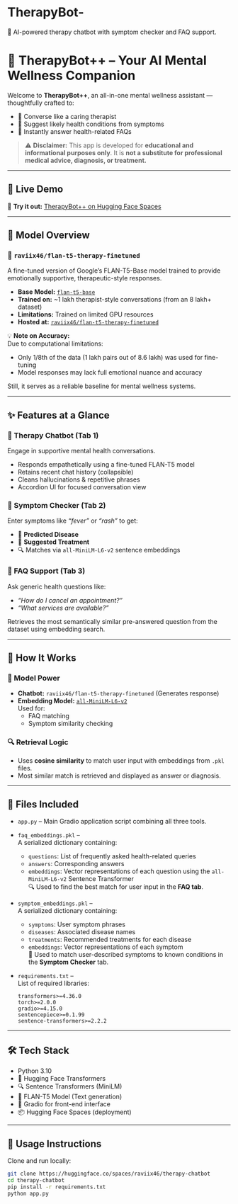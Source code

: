 # TherapyBot-
💬 AI-powered therapy chatbot with symptom checker and FAQ support.


# 🧠 TherapyBot++ – Your AI Mental Wellness Companion

Welcome to **TherapyBot++**, an all-in-one mental wellness assistant — thoughtfully crafted to:

- 💬 Converse like a caring therapist  
- 🧬 Suggest likely health conditions from symptoms  
- 📘 Instantly answer health-related FAQs  

> ⚠️ **Disclaimer:** This app is developed for **educational and informational purposes only**. It is **not a substitute for professional medical advice, diagnosis, or treatment.**

---

## 🚀 Live Demo

🔗 **Try it out:** [TherapyBot++ on Hugging Face Spaces](https://huggingface.co/spaces/raviix46/therapy-chatbot)

---

## 🧠 Model Overview

### 🔹 `raviix46/flan-t5-therapy-finetuned`
A fine-tuned version of Google’s FLAN-T5-Base model trained to provide emotionally supportive, therapeutic-style responses.

- **Base Model:** [`flan-t5-base`](https://huggingface.co/google/flan-t5-base)  
- **Trained on:** ~1 lakh therapist-style conversations (from an 8 lakh+ dataset)  
- **Limitations:** Trained on limited GPU resources  
- **Hosted at:** [`raviix46/flan-t5-therapy-finetuned`](https://huggingface.co/raviix46/flan-t5-therapy-finetuned)

💡 **Note on Accuracy:**  
Due to computational limitations:
- Only 1/8th of the data (1 lakh pairs out of 8.6 lakh) was used for fine-tuning
- Model responses may lack full emotional nuance and accuracy

Still, it serves as a reliable baseline for mental wellness systems.

---

## ✨ Features at a Glance

### 💬 Therapy Chatbot (Tab 1)
Engage in supportive mental health conversations.

- Responds empathetically using a fine-tuned FLAN-T5 model
- Retains recent chat history (collapsible)
- Cleans hallucinations & repetitive phrases
- Accordion UI for focused conversation view

### 🧬 Symptom Checker (Tab 2)
Enter symptoms like *“fever”* or *“rash”* to get:

- 🦠 **Predicted Disease**
- 💊 **Suggested Treatment**
- 🔍 Matches via `all-MiniLM-L6-v2` sentence embeddings

### 📘 FAQ Support (Tab 3)
Ask generic health questions like:

- _“How do I cancel an appointment?”_
- _“What services are available?”_

Retrieves the most semantically similar pre-answered question from the dataset using embedding search.

---

## 🧬 How It Works

### 🧠 Model Power
- **Chatbot:** `raviix46/flan-t5-therapy-finetuned` (Generates response)
- **Embedding Model:** [`all-MiniLM-L6-v2`](https://huggingface.co/sentence-transformers/all-MiniLM-L6-v2)  
  Used for:
  - FAQ matching
  - Symptom similarity checking

### 🔍 Retrieval Logic
- Uses **cosine similarity** to match user input with embeddings from `.pkl` files.
- Most similar match is retrieved and displayed as answer or diagnosis.

---

## 📁 Files Included

- `app.py` – Main Gradio application script combining all three tools.

- `faq_embeddings.pkl` –  
   A serialized dictionary containing:
   - `questions`: List of frequently asked health-related queries  
   - `answers`: Corresponding answers  
   - `embeddings`: Vector representations of each question using the `all-MiniLM-L6-v2` Sentence Transformer  
   🔍 Used to find the best match for user input in the **FAQ tab**.

- `symptom_embeddings.pkl` –  
   A serialized dictionary containing:
   - `symptoms`: User symptom phrases  
   - `diseases`: Associated disease names  
   - `treatments`: Recommended treatments for each disease  
   - `embeddings`: Vector representations of each symptom  
   🧬 Used to match user-described symptoms to known conditions in the **Symptom Checker** tab.

- `requirements.txt` –  
   List of required libraries:
   ```text
   transformers>=4.36.0
   torch>=2.0.0
   gradio>=4.15.0
   sentencepiece>=0.1.99
   sentence-transformers>=2.2.2
   
---

## 🛠️ Tech Stack

- Python 3.10  
- 🤗 Hugging Face Transformers  
- 🔍 Sentence Transformers (MiniLM)  
- 🧠 FLAN-T5 Model (Text generation)  
- 🎨 Gradio for front-end interface  
- 📦 Hugging Face Spaces (deployment)

---

## 📌 Usage Instructions

Clone and run locally:

```bash
git clone https://huggingface.co/spaces/raviix46/therapy-chatbot
cd therapy-chatbot
pip install -r requirements.txt
python app.py
